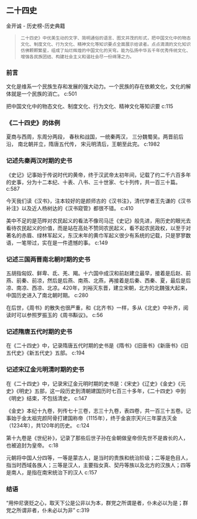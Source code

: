 ## 二十四史

金开诚  -  历史榜-历史典籍

>     二十四史》中优美生动的文字、简明通俗的语言、图文并茂的形式，把中国文化中的物态文化、制度文化、行为文化、精神文化等知识要点全面展示给读者。点点滴滴的文化知识仿佛颗颗繁星，组成了灿烂辉煌的中国文化的天穹。能为弘扬中华五千年优秀传统文化、增强各民族团结、构建社会主义和谐社会尽一份绵薄之力。

### 前言

文化是维系一个民族生存和发展的强大动力。一个民族的存在依赖文化，文化的解体就是一个民族的消亡。 c:501

把中国文化中的物态文化、制度文化、行为文化、精神文化等知识要 c:115

### 《二十四史》的体例

夏商与西周，东周分两段，    春秋和战国，一统秦两汉，    三分魏蜀吴。两晋前后沿，    南北朝并立，隋唐五代传，    宋元明清后，王朝至此完。 c:1982

### 记述先秦两汉时期的史书

《史记》记事始于传说时代的黄帝，终于汉武帝太初年间，记载了约二千六百多年的史事，分为十二本纪、十表、八书、三十世家、七十列传，共一百三十篇。 c:587

今天我们读《汉书》，注本较好的是颜师古的《汉书注》，清代学者王先谦的《汉书补注》以及近人杨树达的《汉书窥管》都很不错。 c:410

美中不足的是范晔对农民起义的看法不像司马迁《史记》般先进，用历史的眼光去看待农民起义的价值，而是站在高处不赞同农民起义，看不起农民政权，以至于对著名的赤眉、绿林军起义，东汉末年的黄巾军起义很少有系统的记载，只是寥寥数语，一笔带过，实在是一件遗憾的事。 c:149

### 记述三国两晋南北朝时期的史书

五胡指匈奴、鲜卑、氐、羌、羯。十六国中成汉和前赵建立最早，接着是后赵、前燕、前秦、前凉，然后是后燕、南燕、北燕，再接着是后秦、西秦、夏，最后是后凉、南凉、西凉、北凉。420年，刘裕灭东晋，建立宋朝，北方的北魏强大起来，中国历史进入了南北朝时期。 c:280

在后世，《周书》的散失也很严重，和《北齐书》一样，多从《北史》中补齐，阅读时可以参照罗振玉的《周书斠议》。 c:56

### 记述隋唐五代时期的史书

在《二十四史》中，记录隋唐五代时期的史书是《隋书》《旧唐书》《新唐书》《旧五代史》《新五代史》五部。 c:194

### 记述宋辽金元明清时期的史书

在《二十四史》中，记录宋辽金元明时期的史书是：《宋史》《辽史》《金史》《元史》《明史》五部，这一段历史到清朝建国历时七百三十多年，《二十四史》中到《明史》结束，不包括清史， c:147

《金史》本纪十九卷，列传七十三卷，志三十九卷，表四卷，共一百三十五卷。记事始于金太祖完颜阿骨打建国称帝（1115年），终于金哀宗天兴三年蒙古灭金（1234年），共120年的历史。 c:124

第十九卷是《世纪补》，记录了那些后世子孙在金朝做皇帝但先世不是酋长的人，也被追封为皇帝。 c:18

元朝将中国人分四等，一等是蒙古人，是当时的贵族和统治阶级；二等是色目人，指当时西域各族人；三等是汉人，主要指女真、契丹等族以及北方的汉族人；四等是南人，是指在南宋统治下的汉人 c:157

### 结语

“用仲尼褒贬之心，取天下公是公非以为本，群党之所谓是者，仆未必以为是；群党之所谓非者，仆未必以为非” c:319
